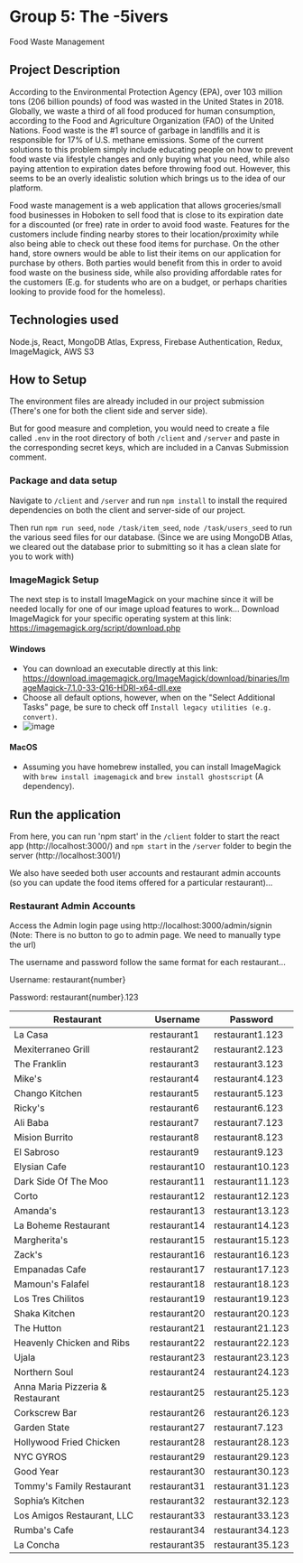 # Group 5: The -5ivers
Food Waste Management

## Project Description
According to the Environmental Protection Agency (EPA), over 103 million tons (206 billion pounds) of food was wasted in the United States in 2018. Globally, we waste a third of all food produced for human consumption, according to the Food and Agriculture Organization (FAO) of the United Nations. Food waste is the #1 source of garbage in landfills and it is responsible for 17% of U.S. methane emissions. Some of the current solutions to this problem simply include educating people on how to prevent food waste via lifestyle changes and only buying what you need, while also paying attention to expiration dates before throwing food out. However, this seems to be an overly idealistic solution which brings us to the idea of our platform.

Food waste management is a web application that allows groceries/small food businesses in Hoboken to sell food that is close to its expiration date for a discounted (or free) rate in order to avoid food waste. Features for the customers include finding nearby stores to their location/proximity while also being able to check out these food items for purchase. On the other hand, store owners would be able to list their items on our application for purchase by others. Both parties would benefit from this in order to avoid food waste on the business side, while also providing affordable rates for the customers (E.g. for students who are on a budget, or perhaps charities looking to provide food for the homeless). 

## Technologies used
Node.js, React, MongoDB Atlas, Express, Firebase Authentication, Redux, ImageMagick, AWS S3

## How to Setup
The environment files are already included in our project submission (There's one for both the client side and server side).

But for good measure and completion, you would need to create a file called `.env` in the root directory of both `/client` and `/server` and paste in the corresponding secret keys, which are included in a Canvas Submission comment.

### Package and data setup
Navigate to `/client` and `/server` and run `npm install` to install the required dependencies on both the client and server-side of our project.

Then run `npm run seed`, `node /task/item_seed`, `node /task/users_seed` to run the various seed files for our database. (Since we are using MongoDB Atlas, we cleared out the database prior to submitting so it has a clean slate for you to work with)

### ImageMagick Setup
The next step is to install ImageMagick on your machine since it will be needed locally for one of our image upload features to work...
Download ImageMagick for your specific operating system at this link: https://imagemagick.org/script/download.php

#### Windows
- You can download an executable directly at this link: https://download.imagemagick.org/ImageMagick/download/binaries/ImageMagick-7.1.0-33-Q16-HDRI-x64-dll.exe
- Choose all default options, however, when on the "Select Additional Tasks" page, be sure to check off `Install legacy utilities (e.g. convert)`.
- ![image](https://user-images.githubusercontent.com/32401608/168448400-07058a9f-c842-4be3-8d3c-d0c36986dbec.png)

#### MacOS
- Assuming you have homebrew installed, you can install ImageMagick with `brew install imagemagick` and `brew install ghostscript` (A dependency).

## Run the application 
From here, you can run 'npm start' in the `/client` folder to start the react app (http://localhost:3000/) and `npm start` in the `/server` folder to begin the server (http://localhost:3001/)

We also have seeded both user accounts and restaurant admin accounts (so you can update the food items offered for a particular restaurant)...

### Restaurant Admin Accounts
Access the Admin login page using http://localhost:3000/admin/signin  (Note: There is no button to go to admin page. We need to manually type the url)

The username and password follow the same format for each restaurant... 

Username: restaurant{number}

Password: restaurant{number}.123

|        Restaurant         |  Username  | Password |
|----------------------|------------|----------|
| La Casa    | restaurant1  | restaurant1.123 |
| Mexiterraneo Grill       | restaurant2      | restaurant2.123   |
| The Franklin     | restaurant3      | restaurant3.123   |
| Mike's   | restaurant4      | restaurant4.123   |
| Chango Kitchen    | restaurant5      | restaurant5.123   |
| Ricky's  | restaurant6      | restaurant6.123   |
| Ali Baba  | restaurant7      | restaurant7.123   |
| Mision Burrito    | restaurant8      | restaurant8.123   |
| El Sabroso | restaurant9      | restaurant9.123   |
| Elysian Cafe   | restaurant10      | restaurant10.123   |
| Dark Side Of The Moo   | restaurant11      | restaurant11.123   |
| Corto  | restaurant12      | restaurant12.123   |
| Amanda's   | restaurant13      | restaurant13.123   |
| La Boheme Restaurant  | restaurant14      | restaurant14.123   |
| Margherita's  | restaurant15      | restaurant15.123   |
| Zack's  | restaurant16      | restaurant16.123   |
| Empanadas Cafe   |    restaurant17      | restaurant17.123   |
| Mamoun's Falafel  |    restaurant18      | restaurant18.123   |
| Los Tres Chilitos  | restaurant19      | restaurant19.123   |
| Shaka Kitchen  | restaurant20      | restaurant20.123   |
| The Hutton | restaurant21      | restaurant21.123   |
| Heavenly Chicken and Ribs   |restaurant22      | restaurant22.123   | 
| Ujala  | restaurant23      | restaurant23.123   |
| Northern Soul   | restaurant24      | restaurant24.123   |
| Anna Maria Pizzeria & Restaurant   | restaurant25      | restaurant25.123   |
| Corkscrew Bar   | restaurant26      | restaurant26.123   |
| Garden State   | restaurant27      | restaurant7.123   |
| Hollywood Fried Chicken  | restaurant28      | restaurant28.123   |
| NYC GYROS   | restaurant29      | restaurant29.123   |
| Good Year  | restaurant30      | restaurant30.123   |
| Tommy's Family Restaurant   | restaurant31      | restaurant31.123   | 
| Sophia’s Kitchen  | restaurant32      | restaurant32.123   |
| Los Amigos Restaurant, LLC   | restaurant33      | restaurant33.123   |
| Rumba's Cafe   | restaurant34      | restaurant34.123   |
| La Concha   | restaurant35      | restaurant35.123   |
